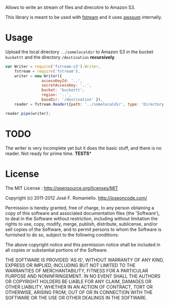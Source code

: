 Allows to write an stream of files and direcotire to Amazon S3. 

This library is meant to be used with [fstream](https://github.com/isaacs/fstream/) and it uses [awssum](https://github.com/appsattic/node-awssum) internally.


# Usage

Upload the local directory ```../somelocaldir``` to Amazon S3 in the bucket ```buckettt``` and the directory ```/destination``` **recursively**.

```js
var Writer = require('fstream-s3').Writer,
	fstream = require('fstream'),
	writer = new Writer({
				accessKeyId: '..', 
				secretAccessKey: '..', 
				bucket: 'buckettt', 
				region: '..',
				baseDir: '/destination' }),
	reader = fstream.Reader({path: '../somelocaldir', type: 'Directory'});

reader.pipe(writer);

```

# TODO

The writer is very incomplete yet but it does the basic stuff, and there is no reader. Not ready for prime time.
**TESTS***

# License

The MIT License : http://opensource.org/licenses/MIT

Copyright (c) 2011-2012 José F. Romaniello. http://joseoncode.com/

Permission is hereby granted, free of charge, to any person obtaining a copy of this software and associated documentation files (the 'Software'), to deal in the Software without restriction, including without limitation the rights to use, copy, modify, merge, publish, distribute, sublicense, and/or sell copies of the Software, and to permit persons to whom the Software is furnished to do so, subject to the following conditions:

The above copyright notice and this permission notice shall be included in all copies or substantial portions of the Software.

THE SOFTWARE IS PROVIDED 'AS IS', WITHOUT WARRANTY OF ANY KIND, EXPRESS OR IMPLIED, INCLUDING BUT NOT LIMITED TO THE WARRANTIES OF MERCHANTABILITY, FITNESS FOR A PARTICULAR PURPOSE AND NONINFRINGEMENT. IN NO EVENT SHALL THE AUTHORS OR COPYRIGHT HOLDERS BE LIABLE FOR ANY CLAIM, DAMAGES OR OTHER LIABILITY, WHETHER IN AN ACTION OF CONTRACT, TORT OR OTHERWISE, ARISING FROM, OUT OF OR IN CONNECTION WITH THE SOFTWARE OR THE USE OR OTHER DEALINGS IN THE SOFTWARE.